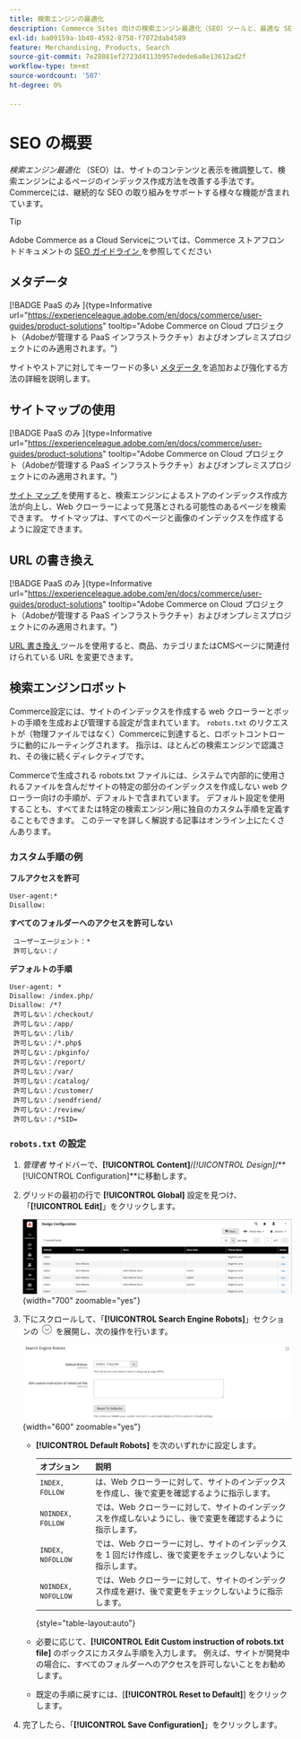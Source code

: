 ```yaml
---
title: 検索エンジンの最適化
description: Commerce Sites 向けの検索エンジン最適化（SEO）ツールと、最適な SEO のベストプラクティスについて説明します。
exl-id: ba09159a-1b40-4592-8758-f7072dab4589
feature: Merchandising, Products, Search
source-git-commit: 7e28081ef2723d4113b957edede6a8e13612ad2f
workflow-type: tm+mt
source-wordcount: '507'
ht-degree: 0%

---
```


# SEO の概要

_検索エンジン最適化_ （SEO）は、サイトのコンテンツと表示を微調整して、検索エンジンによるページのインデックス作成方法を改善する手法です。 Commerceには、継続的な SEO の取り組みをサポートする様々な機能が含まれています。

>[!TIP]
>
>Adobe Commerce as a Cloud Serviceについては、Commerce ストアフロントドキュメントの [SEO ガイドライン ](https://experienceleague.adobe.com/developer/commerce/storefront/setup/seo/indexing/) を参照してください

## メタデータ

[!BADGE PaaS のみ ]{type=Informative url="https://experienceleague.adobe.com/en/docs/commerce/user-guides/product-solutions" tooltip="Adobe Commerce on Cloud プロジェクト（Adobeが管理する PaaS インフラストラクチャ）およびオンプレミスプロジェクトにのみ適用されます。"}

サイトやストアに対してキーワードの多い [ メタデータ ](meta-data.md) を追加および強化する方法の詳細を説明します。

## サイトマップの使用

[!BADGE PaaS のみ ]{type=Informative url="https://experienceleague.adobe.com/en/docs/commerce/user-guides/product-solutions" tooltip="Adobe Commerce on Cloud プロジェクト（Adobeが管理する PaaS インフラストラクチャ）およびオンプレミスプロジェクトにのみ適用されます。"}

[ サイト マップ ](sitemap-xml.md) を使用すると、検索エンジンによるストアのインデックス作成方法が向上し、Web クローラーによって見落とされる可能性のあるページを検索できます。 サイトマップは、すべてのページと画像のインデックスを作成するように設定できます。

## URL の書き換え

[!BADGE PaaS のみ ]{type=Informative url="https://experienceleague.adobe.com/en/docs/commerce/user-guides/product-solutions" tooltip="Adobe Commerce on Cloud プロジェクト（Adobeが管理する PaaS インフラストラクチャ）およびオンプレミスプロジェクトにのみ適用されます。"}

[URL 書き換え ](url-rewrite.md) ツールを使用すると、商品、カテゴリまたはCMSページに関連付けられている URL を変更できます。

## 検索エンジンロボット

Commerce設定には、サイトのインデックスを作成する web クローラーとボットの手順を生成および管理する設定が含まれています。 `robots.txt` のリクエストが（物理ファイルではなく）Commerceに到達すると、ロボットコントローラに動的にルーティングされます。 指示は、ほとんどの検索エンジンで認識され、その後に続くディレクティブです。

Commerceで生成される robots.txt ファイルには、システムで内部的に使用されるファイルを含んだサイトの特定の部分のインデックスを作成しない web クローラー向けの手順が、デフォルトで含まれています。 デフォルト設定を使用することも、すべてまたは特定の検索エンジン用に独自のカスタム手順を定義することもできます。 このテーマを詳しく解説する記事はオンライン上にたくさんあります。

### カスタム手順の例

**フルアクセスを許可**

    User-agent:*
    Disallow:

**すべてのフォルダーへのアクセスを許可しない**

     ユーザーエージェント：*
     許可しない：/

**デフォルトの手順**

    User-agent: *
    Disallow: /index.php/
    Disallow: /*?
     許可しない：/checkout/
     許可しない：/app/
     許可しない：/lib/
     許可しない：/*.php$
     許可しない：/pkginfo/
     許可しない：/report/
     許可しない：/var/
     許可しない：/catalog/
     許可しない：/customer/
     許可しない：/sendfriend/
     許可しない：/review/
     許可しない：/*SID=

### `robots.txt` の設定

1. _管理者_ サイドバーで、**[!UICONTROL Content]**/_[!UICONTROL Design]_/**[!UICONTROL Configuration]**に移動します。

1. グリッドの最初の行で **[!UICONTROL Global]** 設定を見つけ、「**[!UICONTROL Edit]**」をクリックします。

   ![ グローバル設計設定 ](./assets/design-configuration-grid.png){width="700" zoomable="yes"}

1. 下にスクロールして、「**[!UICONTROL Search Engine Robots]**」セクションの ![ 展開セレクター ](../assets/icon-display-expand.png) を展開し、次の操作を行います。

   ![ 設計構成 – 検索エンジンロボット ](./assets/design-configuration-search-engine-robots.png){width="600" zoomable="yes"}

   - **[!UICONTROL Default Robots]** を次のいずれかに設定します。

     | オプション | 説明 |
     |------|------------|
     | `INDEX, FOLLOW` | は、Web クローラーに対して、サイトのインデックスを作成し、後で変更を確認するように指示します。 |
     | `NOINDEX, FOLLOW` | では、Web クローラーに対して、サイトのインデックスを作成しないようにし、後で変更を確認するように指示します。 |
     | `INDEX, NOFOLLOW` | では、Web クローラーに対し、サイトのインデックスを 1 回だけ作成し、後で変更をチェックしないように指示します。 |
     | `NOINDEX, NOFOLLOW` | では、Web クローラーに対して、サイトのインデックス作成を避け、後で変更をチェックしないように指示します。 |

     {style="table-layout:auto"}

   - 必要に応じて、**[!UICONTROL Edit Custom instruction of robots.txt file]** のボックスにカスタム手順を入力します。 例えば、サイトが開発中の場合に、すべてのフォルダーへのアクセスを許可しないことをお勧めします。

   - 既定の手順に戻すには、[**[!UICONTROL Reset to Default]**] をクリックします。

1. 完了したら、「**[!UICONTROL Save Configuration]**」をクリックします。
